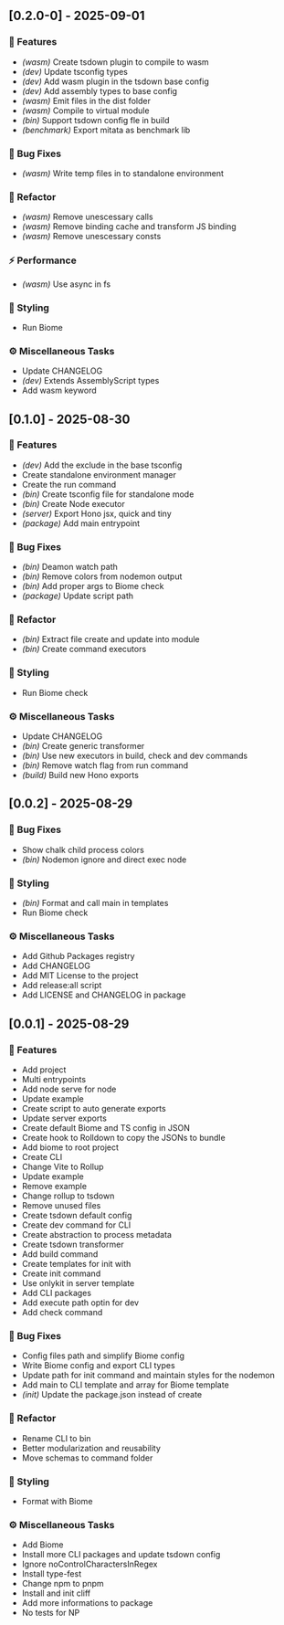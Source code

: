 ## [0.2.0-0] - 2025-09-01

### 🚀 Features

- *(wasm)* Create tsdown plugin to compile to wasm
- *(dev)* Update tsconfig types
- *(dev)* Add wasm plugin in the tsdown base config
- *(dev)* Add assembly types to base config
- *(wasm)* Emit files in the dist folder
- *(wasm)* Compile to virtual module
- *(bin)* Support tsdown config fle in build
- *(benchmark)* Export mitata as benchmark lib

### 🐛 Bug Fixes

- *(wasm)* Write temp files in to standalone environment

### 🚜 Refactor

- *(wasm)* Remove unescessary calls
- *(wasm)* Remove binding cache and transform JS binding
- *(wasm)* Remove unescessary consts

### ⚡ Performance

- *(wasm)* Use async in fs

### 🎨 Styling

- Run Biome

### ⚙️ Miscellaneous Tasks

- Update CHANGELOG
- *(dev)* Extends AssemblyScript types
- Add wasm keyword
## [0.1.0] - 2025-08-30

### 🚀 Features

- *(dev)* Add the exclude in the base tsconfig
- Create standalone environment manager
- Create the run command
- *(bin)* Create tsconfig file for standalone mode
- *(bin)* Create Node executor
- *(server)* Export Hono jsx, quick and tiny
- *(package)* Add main entrypoint

### 🐛 Bug Fixes

- *(bin)* Deamon watch path
- *(bin)* Remove colors from nodemon output
- *(bin)* Add proper args to Biome check
- *(package)* Update script path

### 🚜 Refactor

- *(bin)* Extract file create and update into module
- *(bin)* Create command executors

### 🎨 Styling

- Run Biome check

### ⚙️ Miscellaneous Tasks

- Update CHANGELOG
- *(bin)* Create generic transformer
- *(bin)* Use new executors in build, check and dev commands
- *(bin)* Remove watch flag from run command
- *(build)* Build new Hono exports
## [0.0.2] - 2025-08-29

### 🐛 Bug Fixes

- Show chalk child process colors
- *(bin)* Nodemon ignore and direct exec node

### 🎨 Styling

- *(bin)* Format and call main in templates
- Run Biome check

### ⚙️ Miscellaneous Tasks

- Add Github Packages registry
- Add CHANGELOG
- Add MIT License to the project
- Add release:all script
- Add LICENSE and CHANGELOG in package
## [0.0.1] - 2025-08-29

### 🚀 Features

- Add project
- Multi entrypoints
- Add node serve for node
- Update example
- Create script to auto generate exports
- Update server exports
- Create default Biome and TS config in JSON
- Create hook to Rolldown to copy the JSONs to bundle
- Add biome to root project
- Create CLI
- Change Vite to Rollup
- Update example
- Remove example
- Change rollup to tsdown
- Remove unused files
- Create tsdown default config
- Create dev command for CLI
- Create abstraction to process metadata
- Create tsdown transformer
- Add build command
- Create templates for init with
- Create init command
- Use onlykit in server template
- Add CLI packages
- Add execute path optin for dev
- Add check command

### 🐛 Bug Fixes

- Config files path and simplify Biome config
- Write Biome config and export CLI types
- Update path for init command and maintain styles for the nodemon
- Add main to CLI template and array for Biome template
- *(init)* Update the package.json instead of create

### 🚜 Refactor

- Rename CLI to bin
- Better modularization and reusability
- Move schemas to command folder

### 🎨 Styling

- Format with Biome

### ⚙️ Miscellaneous Tasks

- Add Biome
- Install more CLI packages and update tsdown config
- Ignore noControlCharactersInRegex
- Install type-fest
- Change npm to pnpm
- Install and init cliff
- Add more informations to package
- No tests for NP

